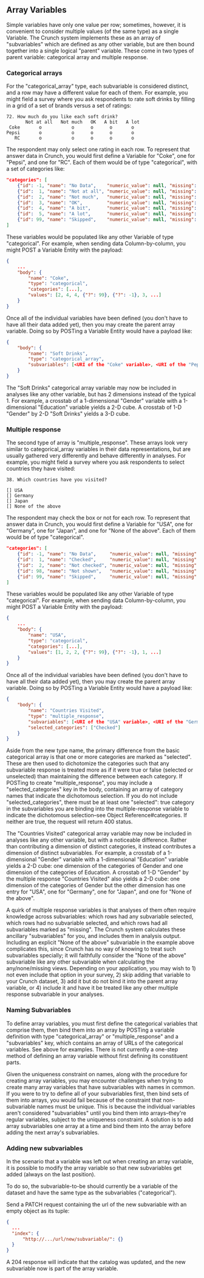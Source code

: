 ## Array Variables

Simple variables have only one value per row; sometimes, however, it is convenient to consider multiple values (of the same type) as a single Variable. The Crunch system implements these as an array of "subvariables" which are defined as any other variable, but are then bound together into a single logical "parent" variable. These come in two types of parent variable: categorical array and multiple response.

### Categorical arrays

For the "categorical_array" type, each subvariable is considered distinct, and a row may have a different value for each of them. For example, you might field a survey where you ask respondents to rate soft drinks by filling in a grid of a set of brands versus a set of ratings:

```
72. How much do you like each soft drink?
       Not at all   Not much   OK   A bit   A lot
 Coke       o           o      o      o       o
Pepsi       o           o      o      o       o
   RC       o           o      o      o       o
```

The respondent may only select one rating in each row. To represent that answer data in Crunch, you would first define a Variable for "Coke", one for "Pepsi", and one for "RC". Each of them would be of type "categorical", with a set of categories like:

```json
"categories": [
    {"id": -1, "name": "No Data",    "numeric_value": null, "missing":  true},
    {"id":  1, "name": "Not at all", "numeric_value": null, "missing": false},
    {"id":  2, "name": "Not much",   "numeric_value": null, "missing": false},
    {"id":  3, "name": "OK",         "numeric_value": null, "missing": false},
    {"id":  4, "name": "A bit",      "numeric_value": null, "missing": false},
    {"id":  5, "name": "A lot",      "numeric_value": null, "missing": false},
    {"id": 99, "name": "Skipped",    "numeric_value": null, "missing":  true}
]
```

These variables would be populated like any other Variable of type "categorical". For example, when sending data Column-by-column, you might POST a Variable Entity with the payload:

```json
{
    ...
    "body": {
        "name": "Coke",
        "type": "categorical",
        "categories": [...],
        "values": [2, 4, 4, {"?": 99}, {"?": -1}, 3, ...]
    }
}
```

Once all of the individual variables have been defined (you don't have to have all their data added yet), then you may create the parent array variable. Doing so by POSTing a Variable Entity would have a payload like:

```json
{
    "body": {
        "name": "Soft Drinks",
        "type": "categorical_array",
        "subvariables": [<URI of the "Coke" variable>, <URI of the "Pepsi" variable>, <URI of the "RC" variable>]
    }
}
```

The "Soft Drinks" categorical array variable may now be included in analyses like any other variable, but has 2 dimensions instead of the typical 1. For example, a crosstab of a 1-dimensional "Gender" variable with a 1-dimensional "Education" variable yields a 2-D cube. A crosstab of 1-D "Gender" by 2-D "Soft Drinks" yields a 3-D cube.

### Multiple response
The second type of array is "multiple_response". These arrays look very similar to categorical_array variables in their data representations, but are usually gathered very differently and behave differently in analyses. For example, you might field a survey where you ask respondents to select countries they have visited:

```
38. Which countries have you visited?

[] USA
[] Germany
[] Japan
[] None of the above 
```

The respondent may check the box or not for each row. To represent that answer data in Crunch, you would first define a Variable for "USA", one for "Germany", one for "Japan", and one for "None of the above". Each of them would be of type "categorical".

```json
"categories": [
    {"id": -1, "name": "No Data",     "numeric_value": null, "missing":  true},
    {"id":  1, "name": "Checked",     "numeric_value": null, "missing": false},
    {"id":  2, "name": "Not checked", "numeric_value": null, "missing": false},
    {"id": 98, "name": "Not shown",   "numeric_value": null, "missing":  true},
    {"id": 99, "name": "Skipped",     "numeric_value": null, "missing":  true}
]
```

These variables would be populated like any other Variable of type "categorical". For example, when sending data Column-by-column, you might POST a Variable Entity with the payload:

```json
{
    ...
    "body": {
        "name": "USA",
        "type": "categorical",
        "categories": [...],
        "values": [1, 2, 2, {"?": 99}, {"?": -1}, 1, ...]
    }
}
```

Once all of the individual variables have been defined (you don't have to have all their data added yet), then you may create the parent array variable. Doing so by POSTing a Variable Entity would have a payload like:

```json
{
    "body": {
        "name": "Countries Visited",
        "type": "multiple_response",
        "subvariables": [<URI of the "USA" variable>, <URI of the "Germany" variable>, <URI of the "Japan" variable>],
        "selected_categories": ["Checked"]
    }
}
```

Aside from the new type name, the primary difference from the basic categorical array is that one or more categories are marked as "selected". These are then used to dichotomize the categories such that any subvariable response is treated more as if it were true or false (selected or unselected) than maintaining the difference between each category. If POSTing to create "multiple_response", you may include a "selected_categories" key in the body, containing an array of category names that indicate the dichotomous selection. If you do not include "selected_categories", there must be at least one "selected": true category in the subvariables you are binding into the multiple-response variable to indicate the dichotomous selection–see Object Reference#categories. If neither are true, the request will return 400 status.

The "Countries Visited" categorical array variable may now be included in analyses like any other variable, but with a noticeable difference. Rather than contributing a dimension of distinct categories, it instead contributes a dimension of distinct subvariables. For example, a crosstab of a 1-dimensional "Gender" variable with a 1-dimensional "Education" variable yields a 2-D cube: one dimension of the categories of Gender and one dimension of the categories of Education. A crosstab of 1-D "Gender" by the multiple response "Countries Visited" also yields a 2-D cube: one dimension of the categories of Gender but the other dimension has one entry for "USA", one for "Germany", one for "Japan", and one for "None of the above".

A quirk of multiple response variables is that analyses of them often require knowledge across subvariables: which rows had any subvariable selected, which rows had no subvariable selected, and which rows had all subvariables marked as "missing". The Crunch system calculates these ancillary "subvariables" for you, and includes them in analysis output. Including an explicit "None of the above" subvariable in the example above complicates this, since Crunch has no way of knowing to treat such subvariables specially; it will faithfully consider the "None of the above" subvariable like any other subvariable when calculating the any/none/missing views. Depending on your application, you may wish to 1) not even include that option in your survey, 2) skip adding that variable to your Crunch dataset, 3) add it but do not bind it into the parent array variable, or 4) include it and have it be treated like any other multiple response subvariable in your analyses.

### Naming Subvariables

To define array variables, you must first define the categorical variables that comprise them, then bind them into an array by POSTing a variable definition with type "categorical_array" or "multiple_response" and a "subvariables" key, which contains an array of URLs of the categorical variables. See above for examples. There is not currently a one-step method of defining an array variable without first defining its constituent parts. 

Given the uniqueness constraint on names, along with the procedure for creating array variables, you may encounter challenges when trying to create many array variables that have subvariables with names in common. If you were to try to define all of your subvariables first, then bind sets of them into arrays, you would fail because of the constraint that non-subvariable names must be unique. This is because the individual variables aren't considered "subvariables" until you bind them into arrays–they're regular variables, subject to the uniqueness constraint. A solution is to add array subvariables one array at a time and bind them into the array before adding the next array's subvariables.

### Adding new subvariables

In the scenario that a variable was left out when creating an array variable, it is possible to modify the array variable so that new subvariables get added (always on the last position).

To do so, the subvariable-to-be should currently be a variable of the dataset and have the same type as the subvariables ("categorical").

Send a PATCH request containing the url of the new subvariable with an empty object as its tuple:

```json
{
  ...
  "index": {
      "http://.../url/new/subvariable/": {}
  }
}
```

A 204 response will indicate that the catalog was updated, and the new subvariable now is part of the array variable.
